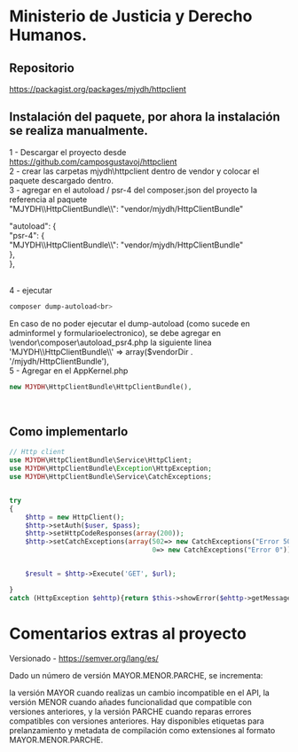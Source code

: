 # Ministerio de Justicia y Derecho Humanos.

## Repositorio 

https://packagist.org/packages/mjydh/httpclient


## Instalación del paquete, por ahora la instalación se realiza manualmente.

1 - Descargar el proyecto desde https://github.com/camposgustavoj/httpclient <br>
2 - crear las carpetas mjydh\httpclient dentro de vendor y colocar el paquete descargado dentro. <br>
3 - agregar en el autoload / psr-4 del composer.json del proyecto la referencia al paquete <br>"MJYDH\\\\HttpClientBundle\\\\": "vendor/mjydh/HttpClientBundle"<br>

"autoload": {<br>
        "psr-4": {<br>
        "MJYDH\\\\HttpClientBundle\\\\": "vendor/mjydh/HttpClientBundle"<br>
    },<br>
},<br><br>

4 - ejecutar <br>
```bash
composer dump-autoload<br>
```

En caso de no poder ejecutar el dump-autoload (como sucede en adminformel y formularioelectronico), se debe agregar en \vendor\composer\autoload_psr4.php la siguiente linea
'MJYDH\\\\HttpClientBundle\\\\' => array($vendorDir . '/mjydh/HttpClientBundle'),
<br>
5 - Agregar en el AppKernel.php<br>

```php
new MJYDH\HttpClientBundle\HttpClientBundle(),
```
<br>

## Como implementarlo

```php
// Http client 
use MJYDH\HttpClientBundle\Service\HttpClient;
use MJYDH\HttpClientBundle\Exception\HttpException;
use MJYDH\HttpClientBundle\Service\CatchExceptions;


try
{
    $http = new HttpClient();
    $http->setAuth($user, $pass);
    $http->setHttpCodeResponses(array(200));
    $http->setCatchExceptions(array(502=> new CatchExceptions("Error 502", "titulo 502"), 
                                    0=> new CatchExceptions("Error 0")));


    $result = $http->Execute('GET', $url);      

}
catch (HttpException $ehttp){return $this->showError($ehttp->getMessage(), $ehttp->getTitle()); }
```

# Comentarios extras al proyecto 

Versionado - https://semver.org/lang/es/<br>

Dado un número de versión MAYOR.MENOR.PARCHE, se incrementa:

la versión MAYOR cuando realizas un cambio incompatible en el API,
la versión MENOR cuando añades funcionalidad que compatible con versiones anteriores, y
la versión PARCHE cuando reparas errores compatibles con versiones anteriores.
Hay disponibles etiquetas para prelanzamiento y metadata de compilación como extensiones al formato MAYOR.MENOR.PARCHE.